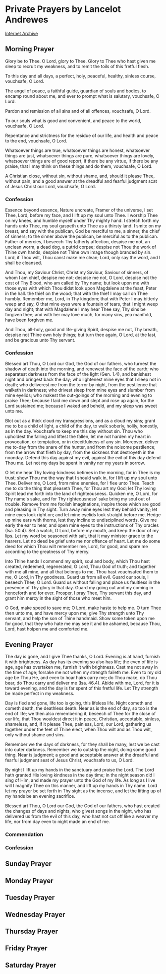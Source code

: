 # Private Prayers by Lancelot Andrewes

[Internet Archive](https://archive.org/details/privateprayers0000andr/page/n7/mode/2up)

## Morning Prayer
Glory be to Thee. O Lord, glory to Thee. Glory to Thee who hast given me sleep to recruit my weakness, and to remit the toils of this fretful flesh.

To this day and all days, a perfect, holy, peaceful, healthy, sinless course, vouchsafe, O Lord. 

The angel of peace, a faithful guide, guardian of souls and bodics, to encamp round about me, and ever to prompt what is salutary, vouchsafe, O Lord. 

Pardon and remission of all sins and of all offences, vouchsafe, O Lord. 

To our souls what is good and convenient, and peace to the world, vouchsafe, O Lord. 

Repentance and strictness for the residue of our life, and health and peace to the end, vouchsafe, O Lord. 

Whatsoever things are true, whatsoever things are honest, whatsoever things are just, whatsoever things are pure, whatsoever things are lovely, whatsoever things are of good report, if there be any virtue, if there be any praise, that I may think on these things and do them, vouchsafe, O Lord. 

A Christian close, without sin, without shame, and, should it please Thee, without pain, and a good answer at the dreadful and fearful judgment scat of Jesus Christ our Lord, vouchsafe, O Lord. 

### Confession
Essence beyond essence, Nature uncreate, Framer of the universe, I set Thee, Lord, before my face, and I lift up my soul unto Thee. I worship Thee on my knees, and humble myself under Thy mighty hand. I stretch forth my hands unto Thee, my soul gaspeth unto Thee as a thirsty land. I smite on my breast, and say with the publican, God be merciful to me, a sinner, the chief of sinners; to the sinner above the publican, be merciful as to the publican. Father of mercies, I beseech Thy fatherly affection, despise me not, an unclean worm, a dead dog, a putrid corpse; despise not Thou the work of Thine own hands; despise not Thine own image though branded by sin. Lord, if Thou wilt, Thou canst make me clean; Lord, only say the word, and I shall be cleansed. 

And Thou, my Saviour Christ, Christ my Saviour, Saviour of sinners, of whom I am chief, despise me not; despise me not, O Lord, despise not the cost of Thy Blood, who am called by Thy name; but look upon me with those eyes with which Thou didst look upon Magdalene at the feast, Peter in the hall. the thief on the wood; that with the thief I may call on Thee humbly. Remember me, Lord, in Thy kingdom; that with Peter I may bitterly weep and say, O that mine eyes were a fountain of tears, that I might weep day and night; that with Magdalene I may hear Thee say, Thy sins be forgiven thee; and with her may love much, for many sins, yea manifold, have been forgiven me. 

And Thou, all-holy, good and life-giving Spirit, despise me not, Thy breath, despise not Thine own holy things; but turn thee again, O Lord, at the last, and be gracious unto Thy servant.


### Confession
Blessed art Thou, O Lord our God, the God of our fathers, who turnest the shadow of death into the morning, and renewest the face of the earth; who separatest darkness from the face of the light (Gen. 1.4), and banishest night and bringest back the day; who lightenest mine eyes that I sleep not in death; who deliverest me from the terror by night, from the pestilence that walketh in darkness; who drivest sleep from mine eyes and slumber from mine eyelids; who makest the out-goings of the morning and evening to praise Thee; because I laid me down and slept and rose up again, for the Lord sustained me; because I waked and beheld, and my sleep was sweet unto me. 

Blot out as a thick cloud my transgressions, and as a cloud my sins; grant me to be a child of light, a child of the day, to walk soberly, holily, honestly, as in the day. Vouchsafe to keep me this day without sin. Thou who upholdest the falling and liftest the fallen, let me not harden my heart in provocation, or temptation, or in deceitfulness of any sin. Moreover, deliver me to-day from the snare of the hunter, and from the noisome pestilence; from the arrow that flieth by day, from the sickness that destroyeth in the noonday. Defend this day against my evil, against the evil of this day defend Thou me. Let not my days be spent in vanity nor my years in sorrow. 

O let me hear Thy loving-kindness betimes in the morning, for in Thee is my trust; show Thou me the way that I should walk in, for I lift up my soul unto Thee. Deliver me, O Lord, from mine enemies, for I flee unto Thee. Teach me to do the thing that pleaseth Thee, for Thou art my God; let Thy loving Spirit lead me forth into the land of righteousness. Quicken me, O Lord, for Thy name's sake, and for Thy righteousness' sake bring my soul out of trouble. Remove from me foolish imaginations, inspire those which are good and pleasing in Thy sight. Turn away mine eyes lest they behold vanity; let mine eyes look right on; and let mine eyelids look straight before me. Hedge up mine ears with thorns, lest they incline to undisciplined words. Give me early the ear to hear, and open mine eyes to the instructions of Thy oracles (Isa. 50.4). Set a watch, O Lord, before my mouth, and keep the door of my lips. Let my word be seasoned with salt, that it may minister grace to the hearers. Let no deed be grief unto me nor offence of heart. Let me do some deed for which Thou wilt remember me, Lord, for good, and spare me according to the greatness of Thy mercy. 

Into Thine hands I commend my spirit, soul and body, which Thou hast created, redeemed, regenerated, O Lord, Thou God of truth; and together with me all mine, and all that belongs to me. Thou hast vouchsafed them to me, O Lord, in Thy goodness. Guard us from all evil. Guard our souls, I beseech Thee, O Lord. Guard us without falling and place us faultless in the presence of Thy glory in that day. Guard my going out and my coming in henceforth and for ever. Prosper, I pray Thee, Thy servant this day, and grant him mercy in the sight of those who meet him.

O God, make speed to save me; O Lord, make haste to help me. O turn Thee then unto me, and have mercy upon me; give Thy strength unto Thy servant, and help the son of Thine handmaid. Show some token upon me for good, that they who hate me may see it and be ashamed, because Thou, Lord, hast holpen me and comforted me.

## Evening Prayer
The day is gone, and I give Thee thanks, O Lord. Evening is at hand, furnish it with brightness. As day has its evening so also has life; the even of life is age, age has overtaken me, furnish it with brightness. Cast me not away in the time of age; forsake me not when my strength faileth me. Even to my old age be Thou He, and even to hoar hairs carry me; do Thou make, do Thou bear, do Thou carry and deliver me (Isa. 46.4). Abide with me, Lord, for it is toward evening, and the day is far spent of this fretful life. Let Thy strength be made perfect in my weakness. 

Day is fled and gone, life too is going, this lifeless life. Night cometh and cometh death, the deathless death. Near as is the end of day, so too is the end of life; we then also remembering it, beseech of Thee for the close of our life, that Thou wouldest direct it in peace, Christian, acceptable, sinless, shameless, and, if it please Thee, painless, Lord, our Lord, gathering us together under the feet of Thine elect, when Thou wilt and as Thou wilt, only without shame and sins. 

Remember we the days of darkness, for they shall be many, lest we be cast into outer darkness. Remember we to outstrip the night, doing some good thing. Near is judgment; a good and acceptable answer at the dreadful and fearful judgment seat of Jesus Christ, vouchsafe to us, O Lord. 

By night I lift up my hands in the sanctuary and praise the Lord. The Lord hath granted His loving kindness in the day time; in the night season did I sing of Him, and made my prayer unto the God of my life. As long as I live will I magnify Thee on this manner, and lift up my hands in Thy name. Lord let my prayer be set forth in Thy sight as the incense, and let the lifting up of my hands be an evening sacrifice. 

Blessed art Thou, O Lord our God, the God of our fathers, who hast created the changes of days and nights, who givest songs in the night, who has delivered us from the evil of this day, who hast not cut off like a weaver my life, nor from day even to night made an end of me. 


### Commendation
### Confession

## Sunday Prayer
## Monday Prayer
## Tuesday Prayer
## Wednesday Prayer
## Thursday Prayer
## Friday Prayer
## Saturday Prayer